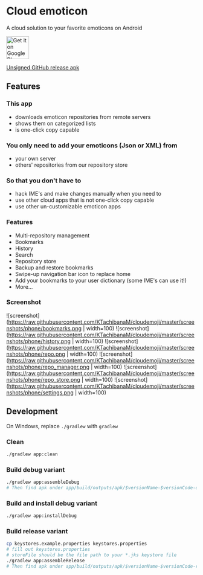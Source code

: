 # Cloud emoticon

A cloud solution to your favorite emoticons on Android

[<img src="https://play.google.com/intl/en_us/badges/images/generic/en_badge_web_generic.png" alt="Get it on Google Play" height="60">](https://play.google.com/store/apps/details?id=org.ktachibana.cloudemoji)

[Unsigned GitHub release apk](https://github.com/cloud-emoticon/cloudemoji/releases)

## Features

### This app
* downloads emoticon repositories from remote servers
* shows them on categorized lists
* is one-click copy capable

### You only need to add your emoticons (Json or XML) from
* your own server
* others' repositories from our repository store

### So that you don't have to
* hack IME's and make changes manually when you need to
* use other cloud apps that is not one-click copy capable
* use other un-customizable emoticon apps

### Features
* Multi-repository management
* Bookmarks
* History
* Search
* Repository store
* Backup and restore bookmarks
* Swipe-up navigation bar icon to replace home
* Add your bookmarks to your user dictionary (some IME's can use it!)
* More...

### Screenshot
![screenshot](https://raw.githubusercontent.com/KTachibanaM/cloudemoji/master/screenshots/phone/bookmarks.png | width=100)
![screenshot](https://raw.githubusercontent.com/KTachibanaM/cloudemoji/master/screenshots/phone/history.png | width=100)
![screenshot](https://raw.githubusercontent.com/KTachibanaM/cloudemoji/master/screenshots/phone/repo.png | width=100)
![screenshot](https://raw.githubusercontent.com/KTachibanaM/cloudemoji/master/screenshots/phone/repo_manager.png | width=100)
![screenshot](https://raw.githubusercontent.com/KTachibanaM/cloudemoji/master/screenshots/phone/repo_store.png | width=100)
![screenshot](https://raw.githubusercontent.com/KTachibanaM/cloudemoji/master/screenshots/phone/settings.png | width=100)

## Development

On Windows, replace `./gradlew` with `gradlew`

### Clean
```bash
./gradlew app:clean
```

### Build debug variant
```bash
./gradlew app:assembleDebug
# Then find apk under app/build/outputs/apk/$versionName-$versionCode-debug.apk
```

### Build and install debug variant
```bash
./gradlew app:installDebug
```

### Build release variant
```bash
cp keystores.example.properties keystores.properties
# fill out keystores.properties
# storeFile should be the file path to your *.jks keystore file
./gradlew app:assembleRelease
# Then find apk under app/build/outputs/apk/$versionName-$versionCode-release.apk
```
